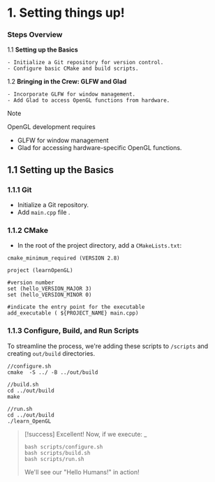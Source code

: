 # 1. Setting things up!
### Steps Overview

1.1 **Setting up the Basics**
    
    - Initialize a Git repository for version control.
    - Configure basic CMake and build scripts.
    
1.2 **Bringing in the Crew: GLFW and Glad**
    
    - Incorporate GLFW for window management.
    - Add Glad to access OpenGL functions from hardware.


>[!NOTE]
>OpenGL development requires 
>- GLFW for window management 
>- Glad for accessing hardware-specific OpenGL functions.

## 1.1 **Setting up the Basics**
### 1.1.1 Git
- Initialize a Git repository. 
- Add `main.cpp` file .
### 1.1.2 CMake
-  In the root of the project directory, add a `CMakeLists.txt`:
```
cmake_minimum_required (VERSION 2.8)

project (learnOpenGL)

#version number
set (hello_VERSION_MAJOR 3)
set (hello_VERSION_MINOR 0)

#indicate the entry point for the executable
add_executable ( ${PROJECT_NAME} main.cpp)

```
### 1.1.3 Configure, Build, and Run Scripts

To streamline the process, we're adding these scripts to `/scripts` and creating `out/build` directories.

```
//configure.sh
cmake  -S ../ -B ../out/build

//build.sh
cd ../out/build
make

//run.sh
cd ../out/build
./learn_OpenGL
```

>[!success] Excellent! Now, if we execute:
>_
>
>```
>bash scripts/configure.sh 
>bash scripts/build.sh 
>bash scripts/run.sh 
>```
>We'll see our "Hello Humans!" in action!




